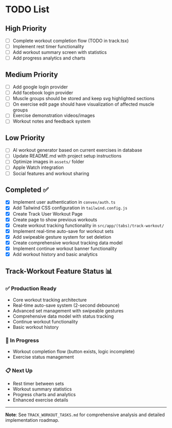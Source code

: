 # TODO List

## High Priority

- [ ] Complete workout completion flow (TODO in track.tsx)
- [ ] Implement rest timer functionality
- [ ] Add workout summary screen with statistics
- [ ] Add progress analytics and charts

## Medium Priority

- [ ] Add google login provider
- [ ] Add facebook login provider
- [ ] Muscle groups should be stored and keep svg highlighted sections
- [ ] On exercise edit page should have visualization of affected muscle groups
- [ ] Exercise demonstration videos/images
- [ ] Workout notes and feedback system

## Low Priority

- [ ] AI workout generator based on current exercises in database
- [ ] Update README.md with project setup instructions
- [ ] Optimize images in `assets/` folder
- [ ] Apple Watch integration
- [ ] Social features and workout sharing

## Completed ✅

- [x] Implement user authentication in `convex/auth.ts`
- [x] Add Tailwind CSS configuration in `tailwind.config.js`
- [x] Create Track User Workout Page
- [x] Create page to show previous workouts
- [x] Create workout tracking functionality in `src/app/(tabs)/track-workout/`
- [x] Implement real-time auto-save for workout sets
- [x] Add swipeable gesture system for set deletion
- [x] Create comprehensive workout tracking data model
- [x] Implement continue workout banner functionality
- [x] Add workout history and basic analytics

## Track-Workout Feature Status 📊

### ✅ Production Ready

- Core workout tracking architecture
- Real-time auto-save system (2-second debounce)
- Advanced set management with swipeable gestures
- Comprehensive data model with status tracking
- Continue workout functionality
- Basic workout history

### 🔄 In Progress

- Workout completion flow (button exists, logic incomplete)
- Exercise status management

### 📋 Next Up

- Rest timer between sets
- Workout summary statistics
- Progress charts and analytics
- Enhanced exercise details

---

**Note**: See `TRACK_WORKOUT_TASKS.md` for comprehensive analysis and detailed implementation roadmap.
